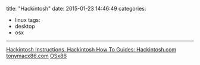 title: "Hackintosh"
date: 2015-01-23 14:46:49
categories:
- linux
tags:
- desktop
- osx
---

[Hackintosh Instructions, Hackintosh How To Guides: Hackintosh.com](http://www.hackintosh.com/)
[tonymacx86.com](http://www.tonymacx86.com/)
[OSx86](http://wiki.osx86project.org/wiki/index.php/Main_Page)

